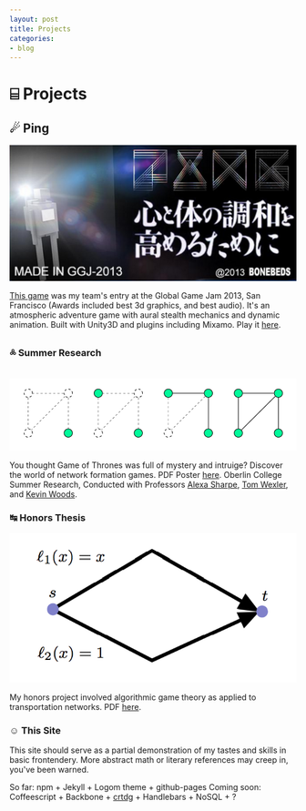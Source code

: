 ```yaml
---
layout: post
title: Projects
categories:
- blog
---
```




# &#9016; Projects

## &#9732; Ping
<a href = "http://globalgamejam.org/2013/ping">
<img class="fit-img" src="/wschornPingSample.png" alt="Poster"/>
</a>
</br>

[This game](http://globalgamejam.org/2013/ping) was my team's entry at the Global Game Jam 2013, San Francisco (Awards included best 3d graphics, and best audio). It's an atmospheric adventure game with aural stealth mechanics and dynamic animation. Built with Unity3D and plugins including Mixamo.  Play it [here](http://techiealex.com/ggj13/ping.html).


### &#3868; Summer Research

<a href = "/wschornSummerResearchPoster.pdf">
<img class="fit-img" src="/wschornPosterSample.png" alt="Poster"/>
</a>
</br>

You thought Game of Thrones was full of  mystery and intruige? Discover the world of network formation games.  PDF Poster [here](/wschornSummerResearchPoster.pdf). Oberlin College Summer Research, Conducted with Professors [Alexa Sharpe](http://www.cs.oberlin.edu/~asharp/), [Tom Wexler](http://www.cs.oberlin.edu/~twexler/), and [Kevin Woods](http://www.oberlin.edu/faculty/kwoods/). 


### &#8633; Honors Thesis

<a href = "/wschornSummerResearchPoster.pdf">
<img class="fit-img" src="/wschornHonorsSample.png" alt="Poster"/>
</a>

My honors project involved algorithmic game theory as applied to transportation networks. PDF [here](/wschornSummerResearchPoster.pdf).


### &#9786; This Site

This site should serve as a partial demonstration of my tastes and skills in basic frontendery. More abstract math or literary references may creep in, you've been warned. 

So far: npm + Jekyll + Logom theme + github-pages
Coming soon: Coffeescript + Backbone + [crtdg](http://crtrdg.com/) + Handlebars + NoSQL + ?